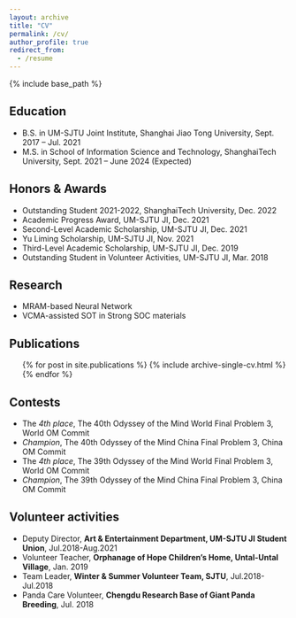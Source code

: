 ```yaml
---
layout: archive
title: "CV"
permalink: /cv/
author_profile: true
redirect_from:
  - /resume
---
```


{% include base_path %}

Education
------
* B.S. in UM-SJTU Joint Institute, Shanghai Jiao Tong University, Sept. 2017 – Jul. 2021
* M.S. in School of Information Science and Technology, ShanghaiTech University, Sept. 2021 – June 2024 (Expected)

Honors & Awards
------
* Outstanding Student 2021-2022, ShanghaiTech University, Dec. 2022
* Academic Progress Award, UM-SJTU JI, Dec. 2021
* Second-Level Academic Scholarship, UM-SJTU JI, Dec. 2021
* Yu Liming Scholarship, UM-SJTU JI, Nov. 2021
* Third-Level Academic Scholarship, UM-SJTU JI, Dec. 2019
* Outstanding Student in Volunteer Activities, UM-SJTU JI, Mar. 2018

Research
------
* MRAM-based Neural Network
* VCMA-assisted SOT in Strong SOC materials

Publications
------
  <ul>{% for post in site.publications %}
    {% include archive-single-cv.html %}
  {% endfor %}</ul>

Contests
------
* The *4th place*, The 40th Odyssey of the Mind World Final Problem 3, World OM Commit
* *Champion*, The 40th Odyssey of the Mind China Final Problem 3, China OM Commit
* The *4th place*, The 39th Odyssey of the Mind World Final Problem 3, World OM Commit
* *Champion*, The 39th Odyssey of the Mind China Final Problem 3, China OM Commit

Volunteer activities
------
* Deputy Director, **Art & Entertainment Department, UM-SJTU JI Student Union**, Jul.2018-Aug.2021
* Volunteer Teacher, **Orphanage of Hope Children’s Home, Untal-Untal Village**, Jan. 2019
* Team Leader, **Winter & Summer Volunteer Team, SJTU**, Jul.2018-Jul.2018
* Panda Care Volunteer, **Chengdu Research Base of Giant Panda Breeding**, Jul. 2018